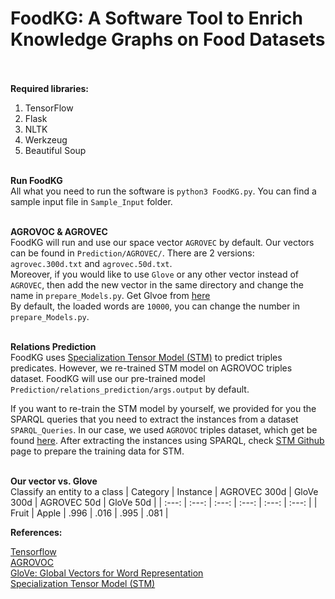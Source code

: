 # FoodKG: A Software Tool to Enrich Knowledge Graphs on Food Datasets </br> </br>

**Required libraries:** 
1) TensorFlow 
2) Flask 
3) NLTK 
4) Werkzeug 
5) Beautiful Soup  </br></br>


**Run FoodKG**</br>
All what you need to run the software is `python3 FoodKG.py`. You can find a sample input file in `Sample_Input` folder. </br> </br>

**AGROVOC & AGROVEC**</br>
FoodKG will run and use our space vector `AGROVEC` by default. Our vectors can be found in `Prediction/AGROVEC/`. There are 2 versions: `agrovec.300d.txt` and `agrovec.50d.txt`. </br> 
Moreover, if you would like to use `Glove` or any other vector instead of `AGROVEC`, then add the new vector in the same directory and change the name in `prepare_Models.py`. Get Glvoe from [here](https://nlp.stanford.edu/projects/glove/) </br>
By default, the loaded words are `10000`, you can change the number in `prepare_Models.py`. </br></br>  



**Relations Prediction**</br>
FoodKG uses [Specialization Tensor Model (STM)](https://github.com/codogogo/stm) to predict triples predicates. However, we re-trained STM model on AGROVOC triples dataset. FoodKG will use our pre-trained model `Prediction/relations_prediction/args.output` by default. 

If you want to re-train the STM model by yourself, we provided for you the SPARQL queries that you need to extract the instances from a dataset `SPARQL_Queries`. In our case, we used `AGROVOC` triples dataset, which get be found [here](http://aims.fao.org/agrovoc/releases). After extracting the instances using SPARQL, check [STM Github](https://github.com/codogogo/stm) page to prepare the training data for STM. </br></br>


**Our vector vs. Glove**</br>
Classify an entity to a class
| Category | Instance | AGROVEC 300d | GloVe 300d | AGROVEC 50d | GloVe 50d |
| :---:       |     :---:      |      :---: | :---: | :---: | :---: |
| Fruit   | Apple     | .996    | .016 | .995 | .081 |




**References:** </br>

[Tensorflow](https://www.tensorflow.org/)</br>
[AGROVOC](http://aims.fao.org/vest-registry/vocabularies/agrovoc/)</br>
[GloVe: Global Vectors for Word Representation](https://nlp.stanford.edu/projects/glove/)</br>
[Specialization Tensor Model (STM)](https://github.com/codogogo/stm)


